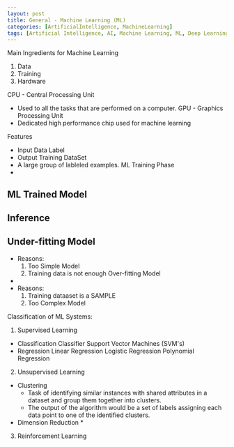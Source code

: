 ```yaml
---
layout: post
title: General - Machine Learning (ML)
categories: [ArtificialIntelligence, MachineLearning]
tags: [Artificial Intelligence, AI, Machine Learning, ML, Deep Learning]
---
```



Main Ingredients for Machine Learning
1. Data
2. Training
3. Hardware

CPU - Central Processing Unit
- Used to all the tasks that are performed on a computer.
GPU - Graphics Processing Unit 
- Dedicated high performance chip used for machine learning

Features
- Input Data
Label
- Output
Training DataSet
- A large group of lableled examples.
ML Training Phase
- 
ML Trained Model
- 

Inference
- 

Under-fitting Model
- 
- Reasons:
    1. Too Simple Model
    2. Training data is not enough
Over-fitting Model
- 
- Reasons:
    1. Training dataaset is a SAMPLE
    2. Too Complex Model


Classification of ML Systems:
1. Supervised Learning
- Classification
Classifier
Support Vector Machines (SVM's)
- Regression
Linear Regression
Logistic Regression
Polynomial Regression

2. Unsupervised Learning
- Clustering
    * Task of identifying similar instances with shared attributes in a dataset and group them together into clusters.
    * The output of the algorithm would be a set of labels assigning each data point to one of the identified clusters. 
- Dimension Reduction
    * 

3. Reinforcement Learning





